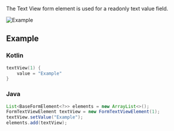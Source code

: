 The Text View form element is used for a readonly text value field.

![Example](../../images/TextView.PNG)

## Example

### Kotlin

```kotlin
textView(1) {
    value = "Example"
}
```

### Java

```java
List<BaseFormElement<?>> elements = new ArrayList<>();
FormTextViewElement textView = new FormTextViewElement(1);
textView.setValue("Example");
elements.add(textView);
```
